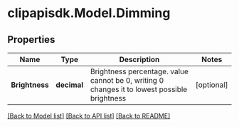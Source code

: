 # clipapisdk.Model.Dimming

## Properties

Name | Type | Description | Notes
------------ | ------------- | ------------- | -------------
**Brightness** | **decimal** | Brightness percentage. value cannot be 0, writing 0 changes it to lowest possible brightness | [optional] 

[[Back to Model list]](../README.md#documentation-for-models) [[Back to API list]](../README.md#documentation-for-api-endpoints) [[Back to README]](../README.md)

